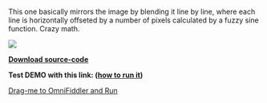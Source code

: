 ﻿This one basically mirrors the image by blending it line by line, where each line is horizontally offseted by a number of pixels calculated by a fuzzy sine function. Crazy math.

![](/Content/BlogCDN/WedCODE5-xmas.gif)

**[Download source-code](https://github.com/MISoftware/WednesdayCODE/raw/master/WavyMirror/WavyMirror.zip)**

**Test DEMO with this link: ([how to run it](/Home/Post/WednesdayCODE-Intro))**

<a href="omnifiddler://url/https://rawcdn.githack.com/MISoftware/WednesdayCODE/master/WavyMirror/WavyMirror.htm" class="fiddler-link">Drag-me to OmniFiddler and <i class="icon-play-outline"></i>Run</a>
